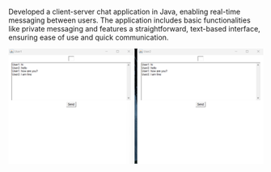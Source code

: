 Developed a client-server chat application in Java, enabling real-time
messaging between users. The application includes basic functionalities like
private messaging and features a straightforward, text-based interface, ensuring
ease of use and quick communication.


![alt text](https://github.com/Navaneetha-Krishnan-S/chatapp/blob/main/output.png?raw=true)

